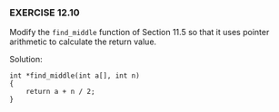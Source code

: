 ### EXERCISE 12.10

Modify the `find_middle` function of Section 11.5 so that it uses pointer arithmetic to calculate the return value.

Solution:
```
int *find_middle(int a[], int n)
{
    return a + n / 2;
}
```
